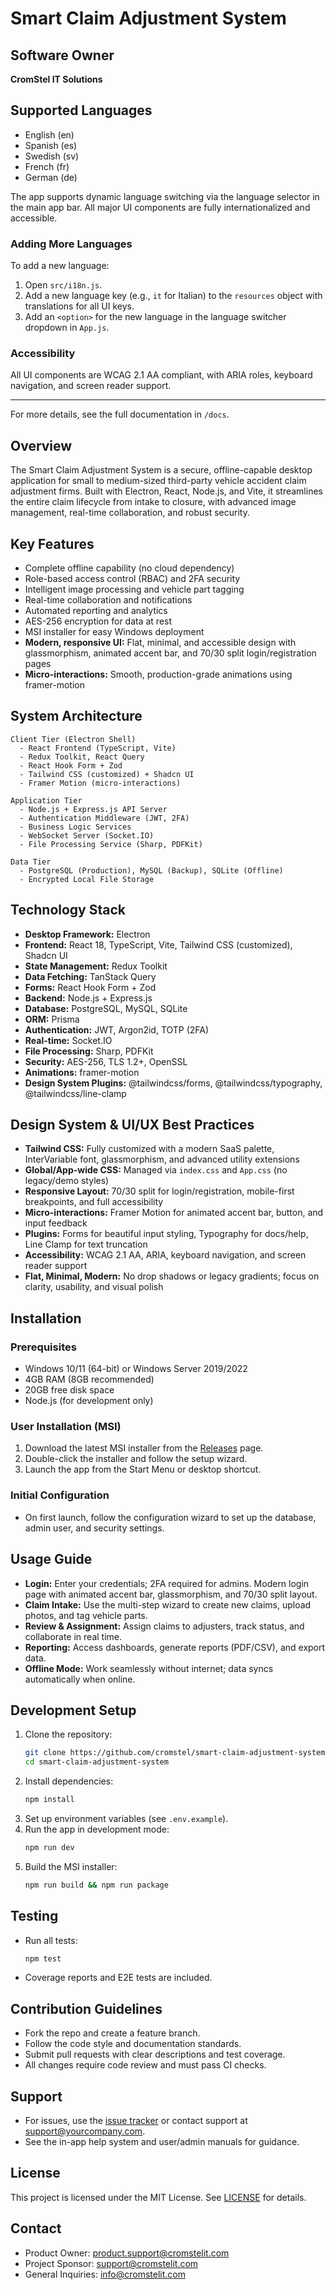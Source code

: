 # Smart Claim Adjustment System

## Software Owner

**CromStel IT Solutions**

## Supported Languages

- English (en)
- Spanish (es)
- Swedish (sv)
- French (fr)
- German (de)

The app supports dynamic language switching via the language selector in the main app bar. All major UI components are fully internationalized and accessible.

### Adding More Languages

To add a new language:

1. Open `src/i18n.js`.
2. Add a new language key (e.g., `it` for Italian) to the `resources` object with translations for all UI keys.
3. Add an `<option>` for the new language in the language switcher dropdown in `App.js`.

### Accessibility

All UI components are WCAG 2.1 AA compliant, with ARIA roles, keyboard navigation, and screen reader support.

---

For more details, see the full documentation in `/docs`.

## Overview

The Smart Claim Adjustment System is a secure, offline-capable desktop application for small to medium-sized third-party vehicle accident claim adjustment firms. Built with Electron, React, Node.js, and Vite, it streamlines the entire claim lifecycle from intake to closure, with advanced image management, real-time collaboration, and robust security.

## Key Features

- Complete offline capability (no cloud dependency)
- Role-based access control (RBAC) and 2FA security
- Intelligent image processing and vehicle part tagging
- Real-time collaboration and notifications
- Automated reporting and analytics
- AES-256 encryption for data at rest
- MSI installer for easy Windows deployment
- **Modern, responsive UI:** Flat, minimal, and accessible design with glassmorphism, animated accent bar, and 70/30 split login/registration pages
- **Micro-interactions:** Smooth, production-grade animations using framer-motion

## System Architecture

```
Client Tier (Electron Shell)
  - React Frontend (TypeScript, Vite)
  - Redux Toolkit, React Query
  - React Hook Form + Zod
  - Tailwind CSS (customized) + Shadcn UI
  - Framer Motion (micro-interactions)

Application Tier
  - Node.js + Express.js API Server
  - Authentication Middleware (JWT, 2FA)
  - Business Logic Services
  - WebSocket Server (Socket.IO)
  - File Processing Service (Sharp, PDFKit)

Data Tier
  - PostgreSQL (Production), MySQL (Backup), SQLite (Offline)
  - Encrypted Local File Storage
```

## Technology Stack

- **Desktop Framework:** Electron
- **Frontend:** React 18, TypeScript, Vite, Tailwind CSS (customized), Shadcn UI
- **State Management:** Redux Toolkit
- **Data Fetching:** TanStack Query
- **Forms:** React Hook Form + Zod
- **Backend:** Node.js + Express.js
- **Database:** PostgreSQL, MySQL, SQLite
- **ORM:** Prisma
- **Authentication:** JWT, Argon2id, TOTP (2FA)
- **Real-time:** Socket.IO
- **File Processing:** Sharp, PDFKit
- **Security:** AES-256, TLS 1.2+, OpenSSL
- **Animations:** framer-motion
- **Design System Plugins:** @tailwindcss/forms, @tailwindcss/typography, @tailwindcss/line-clamp

## Design System & UI/UX Best Practices

- **Tailwind CSS:** Fully customized with a modern SaaS palette, InterVariable font, glassmorphism, and advanced utility extensions
- **Global/App-wide CSS:** Managed via `index.css` and `App.css` (no legacy/demo styles)
- **Responsive Layout:** 70/30 split for login/registration, mobile-first breakpoints, and full accessibility
- **Micro-interactions:** Framer Motion for animated accent bar, button, and input feedback
- **Plugins:** Forms for beautiful input styling, Typography for docs/help, Line Clamp for text truncation
- **Accessibility:** WCAG 2.1 AA, ARIA, keyboard navigation, and screen reader support
- **Flat, Minimal, Modern:** No drop shadows or legacy gradients; focus on clarity, usability, and visual polish

## Installation

### Prerequisites

- Windows 10/11 (64-bit) or Windows Server 2019/2022
- 4GB RAM (8GB recommended)
- 20GB free disk space
- Node.js (for development only)

### User Installation (MSI)

1. Download the latest MSI installer from the [Releases](#) page.
2. Double-click the installer and follow the setup wizard.
3. Launch the app from the Start Menu or desktop shortcut.

### Initial Configuration

- On first launch, follow the configuration wizard to set up the database, admin user, and security settings.

## Usage Guide

- **Login:** Enter your credentials; 2FA required for admins. Modern login page with animated accent bar, glassmorphism, and 70/30 split layout.
- **Claim Intake:** Use the multi-step wizard to create new claims, upload photos, and tag vehicle parts.
- **Review & Assignment:** Assign claims to adjusters, track status, and collaborate in real time.
- **Reporting:** Access dashboards, generate reports (PDF/CSV), and export data.
- **Offline Mode:** Work seamlessly without internet; data syncs automatically when online.

## Development Setup

1. Clone the repository:
   ```sh
   git clone https://github.com/cromstel/smart-claim-adjustment-system.git
   cd smart-claim-adjustment-system
   ```
2. Install dependencies:
   ```sh
   npm install
   ```
3. Set up environment variables (see `.env.example`).
4. Run the app in development mode:
   ```sh
   npm run dev
   ```
5. Build the MSI installer:
   ```sh
   npm run build && npm run package
   ```

## Testing

- Run all tests:
  ```sh
  npm test
  ```
- Coverage reports and E2E tests are included.

## Contribution Guidelines

- Fork the repo and create a feature branch.
- Follow the code style and documentation standards.
- Submit pull requests with clear descriptions and test coverage.
- All changes require code review and must pass CI checks.

## Support

- For issues, use the [issue tracker](#) or contact support at support@yourcompany.com.
- See the in-app help system and user/admin manuals for guidance.

## License

This project is licensed under the MIT License. See [LICENSE](LICENSE) for details.

## Contact

- Product Owner: product.support@cromstelit.com
- Project Sponsor: support@cromstelit.com
- General Inquiries: info@cromstelit.com
